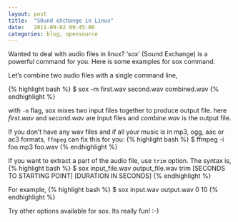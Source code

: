 ```yaml
---
layout: post
title:  "SOund eXchange in Linux"
date:   2011-09-02 09:45:00
categories: blog, opensource
---
```


Wanted to deal with audio files in linux? ‘sox‘ (Sound Exchange) is a powerful command for you. Here is some examples for sox command.

Let’s combine two audio files with a single command line,

{% highlight bash %}
$ sox -m first.wav second.wav combined.wav
{% endhighlight %}

with `-m` flag, sox mixes two input files together to produce output file. here *first.wav* and *second.wav* are input files and *combine.wav* is the output file.

If you don’t have any wav files and if all your music is in mp3, ogg, aac or ac3 formats, `ffmpeg` can fix this for you:
{% highlight bash %}
$ ffmpeg -i foo.mp3 foo.wav
{% endhighlight %}

If you want to extract a part of the audio file, use `trim` option. The syntax is,
{% highlight bash %}
$ sox input_file.wav output_file.wav trim [SECONDS TO STARTING POINT] [DURATION IN SECONDS]
{% endhighlight %}

For example,
{% highlight bash %}
$ sox input.wav output.wav 0 10
{% endhighlight %}

Try other options available for sox. Its really fun! :-)

